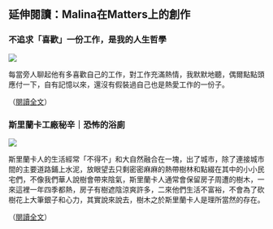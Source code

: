 ---
---
## 延伸閱讀：Malina在Matters上的創作

### 不追求「喜歡」一份工作，是我的人生哲學

![](https://assets.matters.news/processed/1080w/embed/46e1c5b4-55fe-4945-9572-229994e0321e.webp)

每當旁人聊起他有多喜歡自己的工作，對工作充滿熱情，我默默地聽，偶爾點點頭應付一下，自有記憶以來，還沒有假裝過自己也是熱愛工作的一份子。

（[閱讀全文](https://matters.news/@Malina/bafyreicrfiszksk45praaghdr257tiu73zdyn5ukpfe7fp2fa2nwsz4a7e)）

### 斯里蘭卡工廠秘辛｜恐怖的浴廁

![](https://assets.matters.news/processed/1080w/embed/7cb0b801-27ed-4791-aa66-c7c8bab0de34.webp)

斯里蘭卡人的生活經常「不得不」和大自然融合在一塊，出了城市，除了連接城市間的主要道路鋪上水泥，放眼望去只剩密密麻麻的熱帶樹林和點綴在其中的小小民宅們，不像我們華人說樹會帶來陰氣，斯里蘭卡人通常會保留房子周遭的樹木，一來這裡一年四季都熱，房子有樹遮陰涼爽許多，二來他們生活不富裕，不會為了砍樹花上大筆銀子和心力，其實說來說去，樹木之於斯里蘭卡人是理所當然的存在。

（[閱讀全文](https://matters.news/@Malina/bafyreifkdqepunmeymspx3ohwgzyfefu4ougutayabnvx6sste7v3cg6w4)）